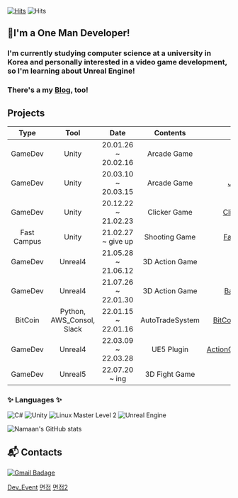   [![Hits](https://hits.seeyoufarm.com/api/count/incr/badge.svg?url=https%3A%2F%2Fgithub.com%2FGoaway-1&count_bg=%23AEC3EC&title_bg=%23323131&icon=git.svg&icon_color=%23D7D7D7&title=hits&edge_flat=false)](https://hits.seeyoufarm.com)
  ![Hits](https://img.shields.io/github/followers/Goaway-1?label=Follow)

## 👋I'm a One Man Developer!
  ### I'm currently studying computer science at a university in Korea and personally interested in a video game development, so I'm learning about Unreal Engine!
  ### There's a my __[Blog](https://Goaway-1.github.io)__, too!
 
  ## __Projects__
  |Type|Tool|Date|Contents|Links|
  |:--:|:--:|:--:|:--:|:--:|
  |GameDev|Unity|20.01.26 ~ 20.02.16|Arcade Game|[Tic Tok](https://github.com/Goaway-1/Tic-Tok)|
  |GameDev|Unity|20.03.10 ~ 20.03.15|Arcade Game|[Just Jump](https://github.com/Goaway-1/Just-Jump)|
  |GameDev|Unity|20.12.22 ~ 21.02.23|Clicker Game|[Clicker Game](https://github.com/Goaway-1/My-Clicker-Game)|
  |Fast Campus|Unity|21.02.27 ~ give up|Shooting Game|[Fast Campus](https://github.com/Goaway-1/Fast_Campus)|
  |GameDev|Unreal4|21.05.28 ~ 21.06.12|3D Action Game|[Arena](https://github.com/Goaway-1/Arena_UnrealEngine)|
  |GameDev|Unreal4|21.07.26 ~ 22.01.30|3D Action Game|[Battle_Arena](https://github.com/Goaway-1/Battle_Arena)|
  |BitCoin|Python, AWS_Consol, Slack|22.01.15 ~ 22.01.16|AutoTradeSystem|[BitCoinAutoSystem](https://github.com/Goaway-1/BitCoinAutoSystem)|
  |GameDev|Unreal4|22.03.09 ~ 22.03.28|UE5 Plugin|[ActionCameraManager](https://github.com/Goaway-1/ActionCameraPlugin)|
  |GameDev|Unreal5|22.07.20 ~ ing|3D Fight Game|[Naruto](https://github.com/Goaway-1/Naruto)|

### ✨ Languages ✨
![C#](https://img.shields.io/badge/C-%E2%98%85%E2%98%85%E2%98%86%E2%98%86%E2%98%86-5AC8C8?style=plastic&logo=c#&logoColor=black)  ![Unity](https://img.shields.io/badge/Unity-%E2%98%85%E2%98%85%E2%98%86%E2%98%86%E2%98%86-0095D5??style=plastic&logo=unity&logoColor=white)  ![Linux Master Level 2](https://img.shields.io/badge/Linux%20Maxster%20Level%202-FF8200?logo=linux&logoColor=black) ![Unreal Engine](https://img.shields.io/badge/UnrealEngine-%E2%98%85%E2%98%85%E2%98%86%E2%98%86%E2%98%86-0095D5??style=plastic&logo=unrealengine&logoColor=white)

![Namaan's GitHub stats](https://github-readme-stats.vercel.app/api?username=Goaway-1&show_icons=true&theme=radical)

## :mailbox_with_mail: Contacts
[![Gmail Badage](https://img.shields.io/badge/Gmail-d14836?style=flat-square&logo=Gmail&logoColor=white&link=mailto:richardqwe46@gmail.com)](mailto:richardqwe46@gmail.com)

[Dev_Event](https://dev-event.vercel.app/events)
[면접](https://github.com/devham76/tech-interview-study)
[면접2](https://github.com/JaeYeopHan/Interview_Question_for_Beginner)
